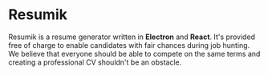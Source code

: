 # Resumik

Resumik is a resume generator written in **Electron** and **React**. It's provided free of charge to enable candidates with fair chances during job hunting. We believe that everyone should be able to compete on the same terms and creating a professional CV shouldn't be an obstacle.
